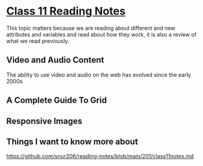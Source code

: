# [Class 11 Reading Notes](https://github.com/snur206/reading-notes/blob/main/201/class11notes.md)

This topic matters because we are reading about different and new attributes and variables and read about how they work, it is also a review of what we read previously.

## Video and Audio Content

The ability to use video and audio on the web has evolved since the early 2000s 








## A Complete Guide To Grid













## Responsive Images












## Things I want to know more about


https://github.com/snur206/reading-notes/blob/main/201/class11notes.md
